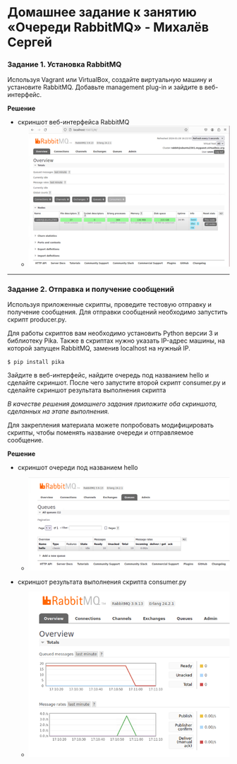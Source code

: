 # Домашнее задание к занятию «Очереди RabbitMQ» - Михалёв Сергей

### Задание 1. Установка RabbitMQ

Используя Vagrant или VirtualBox, создайте виртуальную машину и установите RabbitMQ.
Добавьте management plug-in и зайдите в веб-интерфейс.

**Решение**
- скриншот веб-интерфейса RabbitMQ
  * <img src="images/Task_1.png" alt="Task_1.png" width="750" height="auto">

---

### Задание 2. Отправка и получение сообщений

Используя приложенные скрипты, проведите тестовую отправку и получение сообщения.
Для отправки сообщений необходимо запустить скрипт producer.py.

Для работы скриптов вам необходимо установить Python версии 3 и библиотеку Pika.
Также в скриптах нужно указать IP-адрес машины, на которой запущен RabbitMQ, заменив localhost на нужный IP.

```shell script
$ pip install pika
```

Зайдите в веб-интерфейс, найдите очередь под названием hello и сделайте скриншот.
После чего запустите второй скрипт consumer.py и сделайте скриншот результата выполнения скрипта

*В качестве решения домашнего задания приложите оба скриншота, сделанных на этапе выполнения.*

Для закрепления материала можете попробовать модифицировать скрипты, чтобы поменять название очереди и отправляемое сообщение.


**Решение**
- скриншот очереди под названием hello
  * <img src="images/Task_2_1.png" alt="Task_2_1.png" width="750" height="auto">

- скриншот результата выполнения скрипта consumer.py
  * <img src="images/Task_2_2.png" alt="Task_2_2.png" width="750" height="auto">
